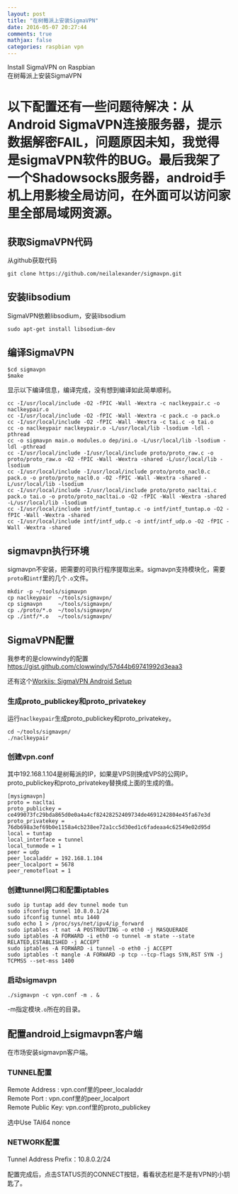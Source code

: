 ```yaml
---
layout: post
title: "在树莓派上安装SigmaVPN"
date: 2016-05-07 20:27:44
comments: true
mathjax: false
categories: raspbian vpn
---
```

Install SigmaVPN on Raspbian  
在树莓派上安装SigmaVPN

<!--more-->

# 以下配置还有一些问题待解决：从Android SigmaVPN连接服务器，提示数据解密FAIL，问题原因未知，我觉得是sigmaVPN软件的BUG。最后我架了一个Shadowsocks服务器，android手机上用影梭全局访问，在外面可以访问家里全部局域网资源。


## 获取SigmaVPN代码

从github获取代码

```
git clone https://github.com/neilalexander/sigmavpn.git
```

## 安装libsodium

SigmaVPN依赖libsodium，安装libsodium

```
sudo apt-get install libsodium-dev
```

## 编译SigmaVPN

```
$cd sigmavpn
$make
```

显示以下编译信息，编译完成，没有想到编译如此简单顺利。

```
cc -I/usr/local/include -O2 -fPIC -Wall -Wextra -c naclkeypair.c -o naclkeypair.o
cc -I/usr/local/include -O2 -fPIC -Wall -Wextra -c pack.c -o pack.o
cc -I/usr/local/include -O2 -fPIC -Wall -Wextra -c tai.c -o tai.o
cc -o naclkeypair naclkeypair.o -L/usr/local/lib -lsodium -ldl -pthread
cc -o sigmavpn main.o modules.o dep/ini.o -L/usr/local/lib -lsodium -ldl -pthread
cc -I/usr/local/include -I/usr/local/include proto/proto_raw.c -o proto/proto_raw.o -O2 -fPIC -Wall -Wextra -shared -L/usr/local/lib -lsodium
cc -I/usr/local/include -I/usr/local/include proto/proto_nacl0.c pack.o -o proto/proto_nacl0.o -O2 -fPIC -Wall -Wextra -shared -L/usr/local/lib -lsodium
cc -I/usr/local/include -I/usr/local/include proto/proto_nacltai.c pack.o tai.o -o proto/proto_nacltai.o -O2 -fPIC -Wall -Wextra -shared -L/usr/local/lib -lsodium
cc -I/usr/local/include intf/intf_tuntap.c -o intf/intf_tuntap.o -O2 -fPIC -Wall -Wextra -shared
cc -I/usr/local/include intf/intf_udp.c -o intf/intf_udp.o -O2 -fPIC -Wall -Wextra -shared
```

## sigmavpn执行环境

sigmavpn不安装，把需要的可执行程序提取出来。sigmavpn支持模块化，需要`proto`和`intf`里的几个`.o`文件。

```
mkdir -p ~/tools/sigmavpn
cp naclkeypair  ~/tools/sigmavpn/
cp sigmavpn     ~/tools/sigmavpn/
cp ./proto/*.o  ~/tools/sigmavpn/
cp ./intf/*.o   ~/tools/sigmavpn/
```

## SigmaVPN配置

我参考的是clowwindy的配置 <https://gist.github.com/clowwindy/57d44b69741992d3eaa3>

还有这个[Workiis: SigmaVPN Android Setup](http://workiis.blogspot.com/2015/03/sigmavpn-android-setup.html)

### 生成proto_publickey和proto_privatekey

运行`naclkeypair`生成proto_publickey和proto_privatekey。

```
cd ~/tools/sigmavpn/
./naclkeypair
```

### 创建vpn.conf

其中192.168.1.104是树莓派的IP，如果是VPS则换成VPS的公网IP。proto_publickey和proto_privatekey替换成上面的生成的值。

```
[mysigmavpn]
proto = nacltai
proto_publickey = ce499073fc29bda865d0e0a4a4cf82428252409734de4691242804e45fa67e3d
proto_privatekey = 76db698a3ef69b0e1158a4cb238ee72a1cc5d30ed1c6fadeaa4c62549e02d95d
local = tuntap
local_interface = tunnel
local_tunmode = 1
peer = udp
peer_localaddr = 192.168.1.104
peer_localport = 5678
peer_remotefloat = 1
```

### 创建tunnel网口和配置iptables

```
sudo ip tuntap add dev tunnel mode tun
sudo ifconfig tunnel 10.8.0.1/24
sudo ifconfig tunnel mtu 1440
sudo echo 1 > /proc/sys/net/ipv4/ip_forward
sudo iptables -t nat -A POSTROUTING -o eth0 -j MASQUERADE
sudo iptables -A FORWARD -i eth0 -o tunnel -m state --state RELATED,ESTABLISHED -j ACCEPT
sudo iptables -A FORWARD -i tunnel -o eth0 -j ACCEPT
sudo iptables -t mangle -A FORWARD -p tcp --tcp-flags SYN,RST SYN -j TCPMSS --set-mss 1400
```

### 启动sigmavpn

```
./sigmavpn -c vpn.conf -m . &
```

-m指定模块`.o`所在的目录。

## 配置android上sigmavpn客户端

在市场安装sigmavpn客户端。

### TUNNEL配置

Remote Address : vpn.conf里的peer_localaddr  
Remote Port : vpn.conf里的peer_localport  
Remote Public Key: vpn.conf里的proto_publickey  

选中Use TAI64 nonce

### NETWORK配置

Tunnel Address Prefix：10.8.0.2/24  

配置完成后，点击STATUS页的CONNECT按钮，看看状态栏是不是有VPN的小钥匙了。


